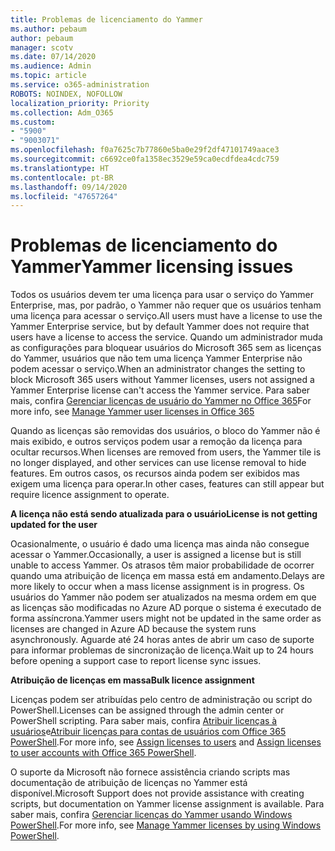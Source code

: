 ```yaml
---
title: Problemas de licenciamento do Yammer
ms.author: pebaum
author: pebaum
manager: scotv
ms.date: 07/14/2020
ms.audience: Admin
ms.topic: article
ms.service: o365-administration
ROBOTS: NOINDEX, NOFOLLOW
localization_priority: Priority
ms.collection: Adm_O365
ms.custom:
- "5900"
- "9003071"
ms.openlocfilehash: f0a7625c7b77860e5ba0e29f2df47101749aace3
ms.sourcegitcommit: c6692ce0fa1358ec3529e59ca0ecdfdea4cdc759
ms.translationtype: HT
ms.contentlocale: pt-BR
ms.lasthandoff: 09/14/2020
ms.locfileid: "47657264"
---
```

# <a name="yammer-licensing-issues"></a><span data-ttu-id="e660f-102">Problemas de licenciamento do Yammer</span><span class="sxs-lookup"><span data-stu-id="e660f-102">Yammer licensing issues</span></span>

<span data-ttu-id="e660f-103">Todos os usuários devem ter uma licença para usar o serviço do Yammer Enterprise, mas, por padrão, o Yammer não requer que os usuários tenham uma licença para acessar o serviço.</span><span class="sxs-lookup"><span data-stu-id="e660f-103">All users must have a license to use the Yammer Enterprise service, but by default Yammer does not require that users have a license to access the service.</span></span> <span data-ttu-id="e660f-104">Quando um administrador muda as configurações para bloquear usuários do Microsoft 365 sem as licenças do Yammer, usuários que não tem uma licença Yammer Enterprise não podem acessar o serviço.</span><span class="sxs-lookup"><span data-stu-id="e660f-104">When an administrator changes the setting to block Microsoft 365 users without Yammer licenses, users not assigned a Yammer Enterprise license can't access the Yammer service.</span></span> <span data-ttu-id="e660f-105">Para saber mais, confira [Gerenciar licenças de usuário do Yammer no Office 365](https://docs.microsoft.com/yammer/manage-yammer-users/manage-yammer-licenses-in-office-365)</span><span class="sxs-lookup"><span data-stu-id="e660f-105">For more info, see [Manage Yammer user licenses in Office 365](https://docs.microsoft.com/yammer/manage-yammer-users/manage-yammer-licenses-in-office-365)</span></span> 

<span data-ttu-id="e660f-106">Quando as licenças são removidas dos usuários, o bloco do Yammer não é mais exibido, e outros serviços podem usar a remoção da licença para ocultar recursos.</span><span class="sxs-lookup"><span data-stu-id="e660f-106">When licenses are removed from users, the Yammer tile is no longer displayed, and other services can use license removal to hide features.</span></span> <span data-ttu-id="e660f-107">Em outros casos, os recursos ainda podem ser exibidos mas exigem uma licença para operar.</span><span class="sxs-lookup"><span data-stu-id="e660f-107">In other cases, features can still appear but require licence assignment to operate.</span></span>  

<span data-ttu-id="e660f-108">**A licença não está sendo atualizada para o usuário**</span><span class="sxs-lookup"><span data-stu-id="e660f-108">**License is not getting updated for the user**</span></span>  

<span data-ttu-id="e660f-109">Ocasionalmente, o usuário é dado uma licença mas ainda não consegue acessar o Yammer.</span><span class="sxs-lookup"><span data-stu-id="e660f-109">Occasionally, a user is assigned a license but is still unable to access Yammer.</span></span> <span data-ttu-id="e660f-110">Os atrasos têm maior probabilidade de ocorrer quando uma atribuição de licença em massa está em andamento.</span><span class="sxs-lookup"><span data-stu-id="e660f-110">Delays are more likely to occur when a mass license assignment is in progress.</span></span> <span data-ttu-id="e660f-111">Os usuários do Yammer não podem ser atualizados na mesma ordem em que as licenças são modificadas no Azure AD porque o sistema é executado de forma assíncrona.</span><span class="sxs-lookup"><span data-stu-id="e660f-111">Yammer users might not be updated in the same order as licenses are changed in Azure AD because the system runs asynchronously.</span></span> <span data-ttu-id="e660f-112">Aguarde até 24 horas antes de abrir um caso de suporte para informar problemas de sincronização de licença.</span><span class="sxs-lookup"><span data-stu-id="e660f-112">Wait up to 24 hours before opening a support case to report license sync issues.</span></span>  

<span data-ttu-id="e660f-113">**Atribuição de licenças em massa**</span><span class="sxs-lookup"><span data-stu-id="e660f-113">**Bulk licence assignment**</span></span>  

<span data-ttu-id="e660f-114">Licenças podem ser atribuídas pelo centro de administração ou script do PowerShell.</span><span class="sxs-lookup"><span data-stu-id="e660f-114">Licenses can be assigned through the admin center or PowerShell scripting.</span></span> <span data-ttu-id="e660f-115">Para saber mais, confira [Atribuir licenças à usuários](https://docs.microsoft.com/microsoft-365/admin/manage/assign-licenses-to-users)e[Atribuir licenças para contas de usuários com Office 365 PowerShell](https://docs.microsoft.com/office365/enterprise/powershell/assign-licenses-to-user-accounts-with-office-365-powershell).</span><span class="sxs-lookup"><span data-stu-id="e660f-115">For more info, see [Assign licenses to users](https://docs.microsoft.com/microsoft-365/admin/manage/assign-licenses-to-users) and [Assign licenses to user accounts with Office 365 PowerShell](https://docs.microsoft.com/office365/enterprise/powershell/assign-licenses-to-user-accounts-with-office-365-powershell).</span></span> 

<span data-ttu-id="e660f-116">O suporte da Microsoft não fornece assistência criando scripts mas documentação de atribuição de licenças no Yammer está disponível.</span><span class="sxs-lookup"><span data-stu-id="e660f-116">Microsoft Support does not provide assistance with creating scripts, but documentation on Yammer license assignment is available.</span></span> <span data-ttu-id="e660f-117">Para saber mais, confira [Gerenciar licenças do Yammer usando Windows PowerShell](https://docs.microsoft.com/yammer/manage-yammer-users/manage-yammer-licenses-in-office-365#manage-yammer-licenses-by-using-windows-powershell).</span><span class="sxs-lookup"><span data-stu-id="e660f-117">For more info, see [Manage Yammer licenses by using Windows PowerShell](https://docs.microsoft.com/yammer/manage-yammer-users/manage-yammer-licenses-in-office-365#manage-yammer-licenses-by-using-windows-powershell).</span></span>